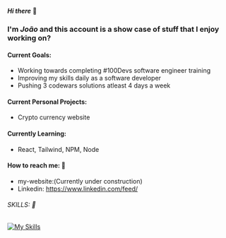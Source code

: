 ***Hi there*** 👋

### I'm ***João*** and this account is a show case of stuff that I enjoy working on?

 #### Current Goals: 
   -  Working towards completing #100Devs software engineer training  
   -  Improving my skills daily as a software developer 
   -  Pushing 3 codewars solutions atleast 4 days a week

 #### Current Personal Projects:
   - Crypto currency website


#### Currently Learning:
- React, Tailwind, NPM, Node

 
 #### How to reach me: 📧
 - my-website:(Currently under construction)
- Linkedin: https://www.linkedin.com/feed/


###### SKILLS: 🔧
[![My Skills](https://skillicons.dev/icons?i=html,css,sass,tailwind,js,react,nodejs,postman,git,github&perline=5)](https://skillicons.dev)


